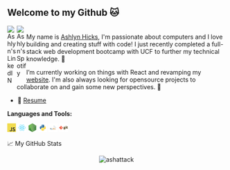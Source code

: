 ## Welcome to my Github 🐱

<a href="https://www.linkedin.com/in/ashlyn-h-55215291/">
  <img align="left" alt="Ashlyn's LinkedIN" width="22px" src="https://raw.githubusercontent.com/peterthehan/peterthehan/master/assets/linkedin.svg" />
</a>
<a href="https://open.spotify.com/?_ga=2.172714149.700599630.1615919402-1505479476.1615919402">
  <img align="left" alt="Ashlyn's Spotify" width="22px" src="https://raw.githubusercontent.com/peterthehan/peterthehan/master/assets/spotify.svg" />
</a>


<br>My name is [Ashlyn Hicks]("https://ashlynscreations.com"), I'm passionate about computers and I love building and creating stuff with code! I just recently completed
a full-stack web development bootcamp with UCF to further my technical knowledge. 🍎


I’m currently working on things with React and revamping my [website](https://ashlynscreations.com). I'm also always looking for opensource projects to collaborate on and gain some new perspectives. 🔭

- 📝 [Resume](https://docs.google.com/document/d/1FlxDPtqW6SUYuvEE_Ktd1lvnXL1vC0Fbb5dPGtAcOM0/edit?usp=sharing)

**Languages and Tools:**  

<code><img height="20" src="https://raw.githubusercontent.com/github/explore/80688e429a7d4ef2fca1e82350fe8e3517d3494d/topics/javascript/javascript.png"></code>
<code><img height="20" src="https://raw.githubusercontent.com/github/explore/80688e429a7d4ef2fca1e82350fe8e3517d3494d/topics/react/react.png"></code>
<code><img height="20" src="https://raw.githubusercontent.com/github/explore/80688e429a7d4ef2fca1e82350fe8e3517d3494d/topics/nodejs/nodejs.png"></code>
<code><img height="20" src="https://raw.githubusercontent.com/github/explore/80688e429a7d4ef2fca1e82350fe8e3517d3494d/topics/python/python.png"></code>
<code><img height="20" src="https://raw.githubusercontent.com/github/explore/80688e429a7d4ef2fca1e82350fe8e3517d3494d/topics/mysql/mysql.png"></code>
<code><img height="20" src="https://raw.githubusercontent.com/github/explore/80688e429a7d4ef2fca1e82350fe8e3517d3494d/topics/git/git.png"></code>


📈 My GitHub Stats

<p align="center"> <img src="https://github-readme-stats.vercel.app/api?username=ashattack&show_icons=true&theme=gotham" alt="ashattack" />


